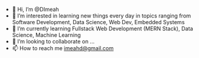 - 👋 Hi, I’m @DImeah
- 👀 I’m interested in learning new things every day in topics ranging from Software Development, Data Science, Web Dev, Embedded Systems
- 🌱 I’m currently learning Fullstack Web Development (MERN Stack), Data Science, Machine Learning
- 💞️ I’m looking to collaborate on ...
- 📫 How to reach me imeahd@gmail.com

<!---
DImeah/DImeah is a ✨ special ✨ repository because its `README.md` (this file) appears on your GitHub profile.
You can click the Preview link to take a look at your changes.
--->
